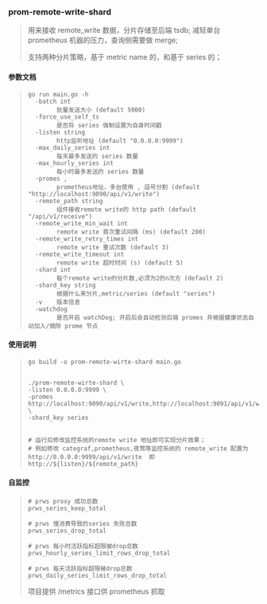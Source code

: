 ### prom-remote-write-shard
> 用来接收 remote_write 数据，分片存储至后端 tsdb; 减轻单台 prometheus 机器的压力，查询侧需要做 merge;
>
> 支持两种分片策略，基于 metric name 的，和基于 series 的；
>




#### 参数文档
> ```shell
> go run main.go -h
>   -batch int
>         批量发送大小 (default 5000)
>   -force_use_self_ts
>         是否将 series 强制设置为自身时间戳
>   -listen string
>         http监听地址 (default "0.0.0.0:9999")
>   -max_daily_series int
>         每天最多发送的 series 数量
>   -max_hourly_series int
>         每小时最多发送的 series 数量
>   -promes ,
>         prometheus地址，多台使用 , 逗号分割 (default "http://localhost:9090/api/v1/write")
>   -remote_path string
>         组件接收remote write的 http path (default "/api/v1/receive")
>   -remote_write_min_wait int
>         remote write 首次重试间隔 (ms) (default 200)
>   -remote_write_retry_times int
>         remote write 重试次数 (default 3)
>   -remote_write_timeout int
>         remote write 超时时间 (s) (default 5)
>   -shard int
>         每个remote write的分片数,必须为2的n次方 (default 2)
>   -shard_key string
>         根据什么来分片,metric/series (default "series")
>   -v    版本信息
>   -watchdog
>         是否开启 watchDog; 开启后会自动检测后端 promes 并根据健康状态自动加入/摘除 prome 节点
> ```



#### 使用说明

> ```shell
> go build -o prom-remote-wirte-shard main.go
> 
> 
> ./prom-remote-wirte-shard \
> -listen 0.0.0.0:9999 \
> -promes http://localhost:9090/api/v1/write,http://localhost:9091/api/v1/write \
> -shard_key series
> 
> 
> # 运行后修改监控系统的remote write 地址即可实现分片效果；
> # 例如修改 categraf,prometheus,夜莺等监控系统的 remote_write 配置为  http://0.0.0.0:9999/api/v1/write  即 http://${listen}/${remote_path}
> ```



#### 自监控

> ```
> # prws proxy 成功总数
> prws_series_keep_total
> 
> # prws 慢消费导致的series 失败总数
> prws_series_drop_total
> 
> # prws 每小时活跃指标超限被drop总数
> prws_hourly_series_limit_rows_drop_total
> 
> # prws 每天活跃指标超限被drop总数
> prws_daily_series_limit_rows_drop_total
> ```
>
> 项目提供 /metrics 接口供 prometheus 抓取